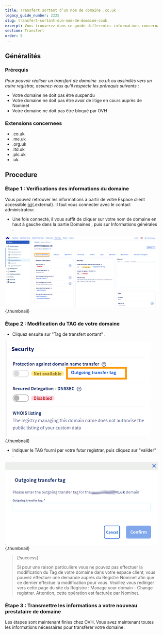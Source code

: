 ```yaml
---
title: Transfert sortant d’un nom de domaine .co.uk
legacy_guide_number: 2225
slug: transfert-sortant-dun-nom-de-domaine-couk
excerpt: Vous trouverez dans ce guide differentes informations concernant le transfert sortant d’un nom de domaine ayant l’extension .co.uk ou assimilees vers un autre registrar.
section: Transfert
order: 5
---
```



## Généralités

### Prérequis
*Pour pouvoir réaliser un transfert de domaine .co.uk ou assimilés vers un autre registrar, assurez-vous qu'il respecte les prérequis suivants :*

- Votre domaine ne doit pas être suspendu
- Votre domaine ne doit pas être avoir de litige en cours auprès de Nominet
- Votre domaine ne doit pas être bloqué par OVH


### Extensions concernees
- .co.uk
- .me.uk
- .org.uk
- .ltd.uk
- .plc.uk
- .uk.


## Procedure

### Étape 1 &#58; Verifications des informations du domaine
Vous pouvez retrouver les informations à partir de votre Espace client accessible [ici](https://www.ovh.com/auth/?action=gotomanager){.external}. Il faut vous connecter avec le contact administrateur.

- Une fois connecté, il vous suffit de cliquer sur votre nom de domaine en haut à gauche dans la partie Domaines , puis sur Informations générales .


![domains](images/4266.png){.thumbnail}


### Étape 2 &#58; Modification du TAG de votre domaine
- Cliquez ensuite sur "Tag de transfert sortant" .


![domains](images/4267.png){.thumbnail}

- Indiquer le TAG fourni par votre futur registrar, puis cliquez sur "valider" .


![domains](images/4268.png){.thumbnail}



> [!success]
>
> Si pour une raison particulière vous ne pouvez pas effectuer la modification du
> Tag de votre domaine dans votre espace client, vous pouvez effectuer une demande
> auprès du Registre Nominet afin que ce dernier effectue la modification pour
> vous.
> Veuillez vous rediriger vers cette page du site du Registre : Manage your domain - Change registrar.
> Attention, cette opération est facturée par Nominet.
> 


### Étape 3 &#58; Transmettre les informations a votre nouveau prestataire de domaine
Les étapes sont maintenant finies chez OVH. Vous avez maintenant toutes les informations nécessaires pour transférer votre domaine.